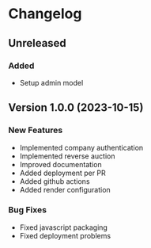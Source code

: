 # Changelog

## Unreleased
### Added
- Setup admin model

## Version 1.0.0 (2023-10-15)

### New Features
- Implemented company authentication
- Implemented reverse auction
- Improved documentation
- Added deployment per PR
- Added github actions
- Added render configuration

### Bug Fixes
- Fixed javascript packaging
- Fixed deployment problems

